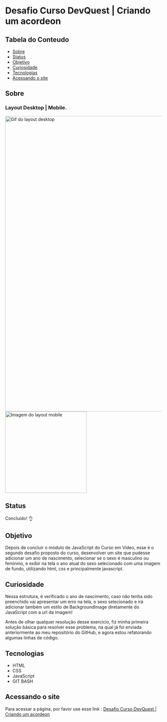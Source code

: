 # Desafio Curso DevQuest | Criando um acordeon

## Tabela do Conteudo

<ul>
<li><a href="#sobre">Sobre</a></li>
<li><a href="#status">Status</a></li>
<li><a href="#objetivo">Objetivo</a></li>
<li><a href="#curiosidade">Curiosidade</a></li>
<li><a href="#tecnologias">Tecnologias</a></li>
<li><a href="#acessando-o-site">Acessando o site</a></li>
</ul>

## Sobre

### Layout Desktop | Mobile.
<img src="src/gif/verificador-idade-descktop.gif" alt="Gif do layout desktop" width=950px>
<img src="src/imagens/verificador-idade-mobile.png" alt="Imagem do layout mobile" width=262px>

## Status

Concluído! 👌

## Objetivo

Depois de concluir o módulo de JavaScript do Curso em Video, esse é o segundo desafio proposto do curso, desenvolver um site que pudesse adicionar um ano de nascimento, selecionar se o sexo é masculino ou feminino, e exibir na tela o ano atual do sexo selecionado com uma imagem de fundo, utilizando html, css e principalmente javascript.

## Curiosidade

Nessa estrutura, é verificado o ano de nascimento, caso não tenha sido preenchido vai apresentar um erro na tela, o sexo selecionado e irá adicionar também um estilo de BackgroundImage diretamente do JavaScript com a url da imagem! 

Antes de olhar qualquer resolução desse exercício, fiz minha primeira solução básica para resolver esse problema, na qual já foi enviada anteriormente ao meu repositório do GitHub, e agora estou refatorando algumas linhas de código.

## Tecnologias

<ul>
<li>HTML</li>
<li>CSS</li>
<li>JavaScript</li>
<li>GIT BASH</li>
</ul>

## Acessando o site

Para acessar a página, por favor use esse link : <a href="https://tiago-forward.github.io/desafio-acordeon-devquest/" target="_blank">Desafio Curso DevQuest | Criando um acordeon</a>